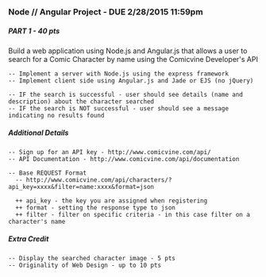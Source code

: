 ### Node // Angular Project - DUE 2/28/2015 11:59pm

##### PART 1 - 40 pts

Build a web application using Node.js and Angular.js that allows a user to search for a Comic Character by name using the Comicvine Developer's API

    -- Implement a server with Node.js using the express framework
    -- Implement client side using Angular.js and Jade or EJS (no jQuery)

    -- IF the search is successful - user should see details (name and description) about the character searched
    -- IF the search is NOT successful - user should see a message indicating no results found


##### Additional Details

    -- Sign up for an API key - http://www.comicvine.com/api/
    -- API Documentation - http://www.comicvine.com/api/documentation
    
    -- Base REQUEST Format
      -- http://www.comicvine.com/api/characters/?api_key=xxxx&filter=name:xxxx&format=json
      
      ++ api_key - the key you are assigned when registering
      ++ format - setting the response type to json
      ++ filter - filter on specific criteria - in this case filter on a character's name



##### Extra Credit

    -- Display the searched character image - 5 pts
    -- Originality of Web Design - up to 10 pts